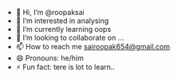 - 👋 Hi, I’m @roopaksai
- 👀 I’m interested in analysing
- 🌱 I’m currently learning oops
- 💞️ I’m looking to collaborate on ...
- 📫 How to reach me sairoopak654@gmail.com
- 😄 Pronouns: he/him
- ⚡ Fun fact: tere is lot to learn..

<!---
roopaksai/roopaksai is a ✨ special ✨ repository because its `README.md` (this file) appears on your GitHub profile.
You can click the Preview link to take a look at your changes.
--->
